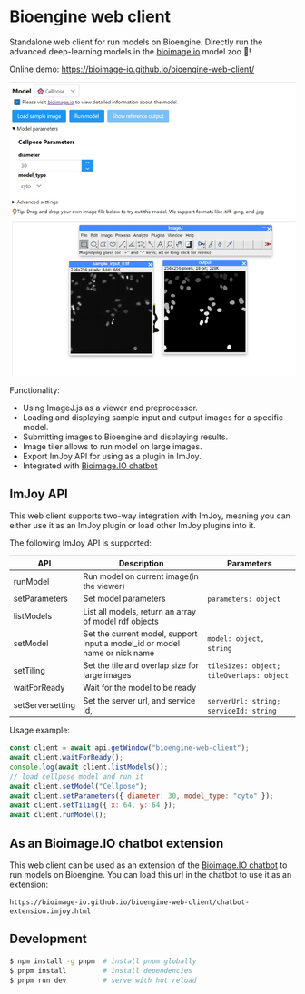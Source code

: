 # Bioengine web client

Standalone web client for run models on Bioengine.
Directly run the advanced deep-learning models in the [bioimage.io](https://bioimage.io/#/) model zoo 🦒!

Online demo: https://bioimage-io.github.io/bioengine-web-client/

![demo](./screenshot_bwc.png)

Functionality:

- Using ImageJ.js as a viewer and preprocessor.
- Loading and displaying sample input and output images for a specific model.
- Submitting images to Bioengine and displaying results.
- Image tiler allows to run model on large images.
- Export ImJoy API for using as a plugin in ImJoy.
- Integrated with [Bioimage.IO chatbot](https://github.com/bioimage-io/bioimageio-chatbot/)

## ImJoy API

This web client supports two-way integration with ImJoy, meaning you can either use it as an ImJoy plugin or load other ImJoy plugins into it.

The following ImJoy API is supported:

| API           | Description                                                                | Parameters                                |
| ------------- | -------------------------------------------------------------------------- | ----------------------------------------- |
| runModel      | Run model on current image(in the viewer)                                  |                                           |
| setParameters | Set model parameters                                                       | `parameters: object`                      |
| listModels    | List all models, return an array of model rdf objects                      |                                           |
| setModel      | Set the current model, support input a model_id or model name or nick name | `model: object, string`                   |
| setTiling     | Set the tile and overlap size for large images                             | `tileSizes: object; tileOverlaps: object` |
| waitForReady  | Wait for the model to be ready                                             |                                           |
| setServersetting  | Set the server url, and service id,                                    | `serverUrl: string; serviceId: string`    |

Usage example:

```javascript
const client = await api.getWindow("bioengine-web-client");
await client.waitForReady();
console.log(await client.listModels());
// load cellpose model and run it
await client.setModel("Cellpose");
await client.setParameters({ diameter: 30, model_type: "cyto" });
await client.setTiling({ x: 64, y: 64 });
await client.runModel();
```

## As an Bioimage.IO chatbot extension

This web client can be used as an extension of the [Bioimage.IO chatbot](https://github.com/bioimage-io/bioimageio-chatbot/)
to run models on Bioengine.
You can load this url in the chatbot to use it as an extension:

```
https://bioimage-io.github.io/bioengine-web-client/chatbot-extension.imjoy.html
```

## Development

```bash
$ npm install -g pnpm  # install pnpm globally
$ pnpm install         # install dependencies
$ pnpm run dev         # serve with hot reload
```
